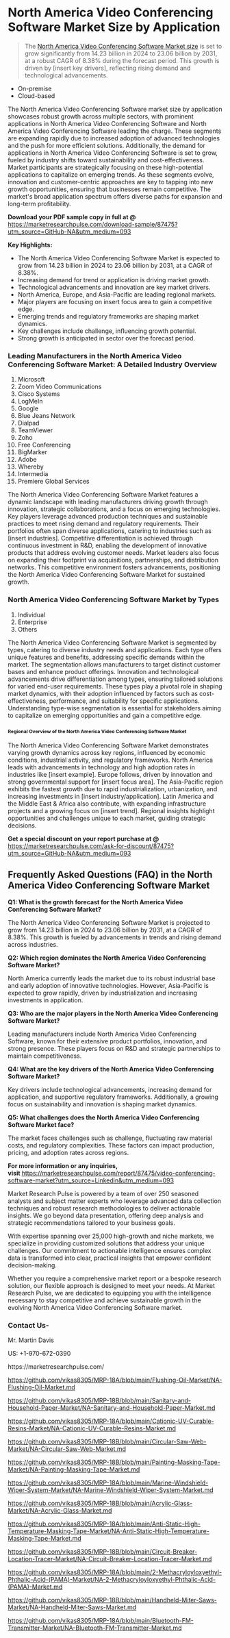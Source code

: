 
<h1>North America Video Conferencing Software Market&nbsp;Size by Application</h1><blockquote><p>The <a href="https://marketresearchpulse.com/download-sample/87475?utm_source=GitHub-NA&amp;utm_medium=093">North America Video Conferencing Software Market size</a> is set to grow significantly from 14.23 billion in 2024 to 23.06 billion by 2031, at a robust CAGR of 8.38% during the forecast period. This growth is driven by [insert key drivers], reflecting rising demand and technological advancements.</p></blockquote><ul><li>On-premise <li> Cloud-based</li></ul><p>The North America Video Conferencing Software market size by application showcases robust growth across multiple sectors, with prominent applications in North America Video Conferencing Software and North America Video Conferencing Software leading the charge. These segments are expanding rapidly due to increased adoption of advanced technologies and the push for more efficient solutions. Additionally, the demand for applications in North America Video Conferencing Software is set to grow, fueled by industry shifts toward sustainability and cost-effectiveness. Market participants are strategically focusing on these high-potential applications to capitalize on emerging trends. As these segments evolve, innovation and customer-centric approaches are key to tapping into new growth opportunities, ensuring that businesses remain competitive. The market's broad application spectrum offers diverse paths for expansion and long-term profitability.</p><p><strong>Download your PDF sample copy in full at @ </strong><a href="https://marketresearchpulse.com/download-sample/87475?utm_source=GitHub-NA&amp;utm_medium=093">https://marketresearchpulse.com/download-sample/87475?utm_source=GitHub-NA&amp;utm_medium=093</a></p><p><strong>Key Highlights: </strong></p><ul><li>The North America Video Conferencing Software Market is expected to grow from 14.23 billion in 2024 to 23.06 billion by 2031, at a CAGR of 8.38%.</li><li>Increasing demand for trend or application is driving market growth.</li><li>Technological advancements and innovation are key market drivers.</li><li>North America, Europe, and Asia-Pacific are leading regional markets.</li><li>Major players are focusing on insert focus area to gain a competitive edge.</li><li>Emerging trends and regulatory frameworks are shaping market dynamics.</li><li>Key challenges include challenge, influencing growth potential.</li><li>Strong growth is anticipated in sector over the forecast period.</li></ul><h3>Leading Manufacturers in the North America Video Conferencing Software Market: A Detailed Industry Overview</h3><ol><li>Microsoft</li><li>Zoom Video Communications</li><li>Cisco Systems</li><li>LogMeIn</li><li>Google</li><li>Blue Jeans Network</li><li>Dialpad</li><li>TeamViewer</li><li>Zoho</li><li>Free Conferencing</li><li>BigMarker</li><li>Adobe</li><li>Whereby</li><li>Intermedia</li><li>Premiere Global Services</li></ol><div class="flex max-w-full flex-col flex-grow"><div class="min-h-8 text-message flex w-full flex-col items-end gap-2 whitespace-normal break-words [.text-message+&amp;]:mt-5" dir="auto" data-message-author-role="assistant" data-message-id="fd8432e4-4910-450d-b182-61b7bfb0a01f" data-message-model-slug="gpt-4o"><div class="flex w-full flex-col gap-1 empty:hidden first:pt-[3px]"><div class="markdown prose w-full break-words dark:prose-invert light"><p>The North America Video Conferencing Software Market features a dynamic landscape with leading manufacturers driving growth through innovation, strategic collaborations, and a focus on emerging technologies. Key players leverage advanced production techniques and sustainable practices to meet rising demand and regulatory requirements. Their portfolios often span diverse applications, catering to industries such as [insert industries]. Competitive differentiation is achieved through continuous investment in R&amp;D, enabling the development of innovative products that address evolving customer needs. Market leaders also focus on expanding their footprint via acquisitions, partnerships, and distribution networks. This competitive environment fosters advancements, positioning the North America Video Conferencing Software Market for sustained growth.</p></div></div></div></div><h3>North America Video Conferencing Software Market by Types</h3><ol><li>Individual <li> Enterprise <li> Others</li></ol><div class="flex max-w-full flex-col flex-grow"><div class="min-h-8 text-message flex w-full flex-col items-end gap-2 whitespace-normal break-words [.text-message+&amp;]:mt-5" dir="auto" data-message-author-role="assistant" data-message-id="084470be-0bb7-4664-bddf-5156b4f41249" data-message-model-slug="gpt-4o-mini"><div class="flex w-full flex-col gap-1 empty:hidden first:pt-[3px]"><div class="markdown prose w-full break-words dark:prose-invert light"><p>The North America Video Conferencing Software Market is segmented by types, catering to diverse industry needs and applications. Each type offers unique features and benefits, addressing specific demands within the market. The segmentation allows manufacturers to target distinct customer bases and enhance product offerings. Innovation and technological advancements drive differentiation among types, ensuring tailored solutions for varied end-user requirements. These types play a pivotal role in shaping market dynamics, with their adoption influenced by factors such as cost-effectiveness, performance, and suitability for specific applications. Understanding type-wise segmentation is essential for stakeholders aiming to capitalize on emerging opportunities and gain a competitive edge.</p></div></div></div></div><h3><span style="font-size: 11px;">Regional Overview of the North America Video Conferencing Software Market</span></h3><div class="flex max-w-full flex-col flex-grow"><div class="min-h-8 text-message flex w-full flex-col items-end gap-2 whitespace-normal break-words [.text-message+&amp;]:mt-5" dir="auto" data-message-author-role="assistant" data-message-id="e9038762-ce64-4e30-91c9-9bd413514231" data-message-model-slug="gpt-4o-mini"><div class="flex w-full flex-col gap-1 empty:hidden first:pt-[3px]"><div class="markdown prose w-full break-words dark:prose-invert light"><p>The North America Video Conferencing Software Market demonstrates varying growth dynamics across key regions, influenced by economic conditions, industrial activity, and regulatory frameworks. North America leads with advancements in technology and high adoption rates in industries like [insert example]. Europe follows, driven by innovation and strong governmental support for [insert focus area]. The Asia-Pacific region exhibits the fastest growth due to rapid industrialization, urbanization, and increasing investments in [insert industry/application]. Latin America and the Middle East &amp; Africa also contribute, with expanding infrastructure projects and a growing focus on [insert trend]. Regional insights highlight opportunities and challenges unique to each market, guiding strategic decisions.</p></div></div></div></div><p><strong>Get a special discount on your report purchase at @ </strong><a href="https://marketresearchpulse.com/ask-for-discount/87475?utm_source=GitHub-NA&amp;utm_medium=093">https://marketresearchpulse.com/ask-for-discount/87475?utm_source=GitHub-NA&amp;utm_medium=093</a></p><h2>Frequently Asked Questions (FAQ) in the North America Video Conferencing Software Market</h2><p><strong>Q1: What is the growth forecast for the North America Video Conferencing Software Market?</strong></p><p>The North America Video Conferencing Software Market is projected to grow from 14.23 billion in 2024 to 23.06 billion by 2031, at a CAGR of 8.38%. This growth is fueled by advancements in trends and rising demand across industries.</p><p><strong>Q2: Which region dominates the North America Video Conferencing Software Market?</strong></p><p>North America currently leads the market due to its robust industrial base and early adoption of innovative technologies. However, Asia-Pacific is expected to grow rapidly, driven by industrialization and increasing investments in application.</p><p><strong>Q3: Who are the major players in the North America Video Conferencing Software Market?</strong></p><p>Leading manufacturers include North America Video Conferencing Software, known for their extensive product portfolios, innovation, and strong presence. These players focus on R&amp;D and strategic partnerships to maintain competitiveness.</p><p><strong>Q4: What are the key drivers of the North America Video Conferencing Software Market?</strong></p><p>Key drivers include technological advancements, increasing demand for application, and supportive regulatory frameworks. Additionally, a growing focus on sustainability and innovation is shaping market dynamics.</p><p><strong>Q5: What challenges does the North America Video Conferencing Software Market face?</strong></p><p>The market faces challenges such as challenge, fluctuating raw material costs, and regulatory complexities. These factors can impact production, pricing, and adoption rates across regions.</p><p><strong>For more information or any inquiries, visit&nbsp;</strong><a href="https://marketresearchpulse.com/report/87475/video-conferencing-software-market?utm_source=Linkedin&utm_medium=093">https://marketresearchpulse.com/report/87475/video-conferencing-software-market?utm_source=Linkedin&utm_medium=093</a></p><p>Market Research Pulse is powered by a team of over 250 seasoned analysts and subject matter experts who leverage advanced data collection techniques and robust research methodologies to deliver actionable insights. We go beyond data presentation, offering deep analysis and strategic recommendations tailored to your business goals.</p><p>With expertise spanning over 25,000 high-growth and niche markets, we specialize in providing customized solutions that address your unique challenges. Our commitment to actionable intelligence ensures complex data is transformed into clear, practical insights that empower confident decision-making.</p><p>Whether you require a comprehensive market report or a bespoke research solution, our flexible approach is designed to meet your needs. At Market Research Pulse, we are dedicated to equipping you with the intelligence necessary to stay competitive and achieve sustainable growth in the evolving North America Video Conferencing Software market.</p><h3><strong>Contact Us-</strong></h3><p>Mr. Martin Davis</p><p>US: +1-970-672-0390</p><p>https://marketresearchpulse.com/</p><p><a href="https://github.com/vikas8305/MRP-18A/blob/main/Flushing-Oil-Market/NA-Flushing-Oil-Market.md">https://github.com/vikas8305/MRP-18A/blob/main/Flushing-Oil-Market/NA-Flushing-Oil-Market.md</a></p><p><a href="https://github.com/vikas8305/MRP-18B/blob/main/Sanitary-and-Household-Paper-Market/NA-Sanitary-and-Household-Paper-Market.md">https://github.com/vikas8305/MRP-18B/blob/main/Sanitary-and-Household-Paper-Market/NA-Sanitary-and-Household-Paper-Market.md</a></p><p><a href="https://github.com/vikas8305/MRP-18A/blob/main/Cationic-UV-Curable-Resins-Market/NA-Cationic-UV-Curable-Resins-Market.md">https://github.com/vikas8305/MRP-18A/blob/main/Cationic-UV-Curable-Resins-Market/NA-Cationic-UV-Curable-Resins-Market.md</a></p><p><a href="https://github.com/vikas8305/MRP-18B/blob/main/Circular-Saw-Web-Market/NA-Circular-Saw-Web-Market.md">https://github.com/vikas8305/MRP-18B/blob/main/Circular-Saw-Web-Market/NA-Circular-Saw-Web-Market.md</a></p><p><a href="https://github.com/vikas8305/MRP-18B/blob/main/Painting-Masking-Tape-Market/NA-Painting-Masking-Tape-Market.md">https://github.com/vikas8305/MRP-18B/blob/main/Painting-Masking-Tape-Market/NA-Painting-Masking-Tape-Market.md</a></p><p><a href="https://github.com/vikas8305/MRP-18A/blob/main/Marine-Windshield-Wiper-System-Market/NA-Marine-Windshield-Wiper-System-Market.md">https://github.com/vikas8305/MRP-18A/blob/main/Marine-Windshield-Wiper-System-Market/NA-Marine-Windshield-Wiper-System-Market.md</a></p><p><a href="https://github.com/vikas8305/MRP-18B/blob/main/Acrylic-Glass-Market/NA-Acrylic-Glass-Market.md">https://github.com/vikas8305/MRP-18B/blob/main/Acrylic-Glass-Market/NA-Acrylic-Glass-Market.md</a></p><p><a href="https://github.com/vikas8305/MRP-18A/blob/main/Anti-Static-High-Temperature-Masking-Tape-Market/NA-Anti-Static-High-Temperature-Masking-Tape-Market.md">https://github.com/vikas8305/MRP-18A/blob/main/Anti-Static-High-Temperature-Masking-Tape-Market/NA-Anti-Static-High-Temperature-Masking-Tape-Market.md</a></p><p><a href="https://github.com/vikas8305/MRP-18B/blob/main/Circuit-Breaker-Location-Tracer-Market/NA-Circuit-Breaker-Location-Tracer-Market.md">https://github.com/vikas8305/MRP-18B/blob/main/Circuit-Breaker-Location-Tracer-Market/NA-Circuit-Breaker-Location-Tracer-Market.md</a></p><p><a href="https://github.com/vikas8305/MRP-18A/blob/main/2-Methacryloyloxyethyl-Phthalic-Acid-(PAMA)-Market/NA-2-Methacryloyloxyethyl-Phthalic-Acid-(PAMA)-Market.md">https://github.com/vikas8305/MRP-18A/blob/main/2-Methacryloyloxyethyl-Phthalic-Acid-(PAMA)-Market/NA-2-Methacryloyloxyethyl-Phthalic-Acid-(PAMA)-Market.md</a></p><p><a href="https://github.com/vikas8305/MRP-18B/blob/main/Handheld-Miter-Saws-Market/NA-Handheld-Miter-Saws-Market.md">https://github.com/vikas8305/MRP-18B/blob/main/Handheld-Miter-Saws-Market/NA-Handheld-Miter-Saws-Market.md</a></p><p><a href="https://github.com/vikas8305/MRP-18A/blob/main/Bluetooth-FM-Transmitter-Market/NA-Bluetooth-FM-Transmitter-Market.md">https://github.com/vikas8305/MRP-18A/blob/main/Bluetooth-FM-Transmitter-Market/NA-Bluetooth-FM-Transmitter-Market.md</a></p>
